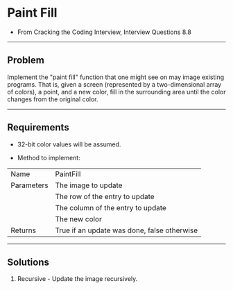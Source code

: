 # Paint Fill

- From Cracking the Coding Interview, Interview Questions 8.8

---

## Problem
Implement the "paint fill" function that one might see on may image existing
programs. That is, given a screen (represented by a two-dimensional array of
colors), a point, and a new color, fill in the surrounding area until the
color changes from the original color.

---

## Requirements
- 32-bit color values will be assumed.

- Method to implement:  

|            |                                                 |
|------------|-------------------------------------------------|
| Name       | PaintFill                                       |
| Parameters | The image to update                             |
|            | The row of the entry to update                  |
|            | The column of the entry to update               |
|            | The new color                                   |
| Returns    | True if an update was done, false otherwise     |

---

## Solutions
1. Recursive - Update the image recursively.